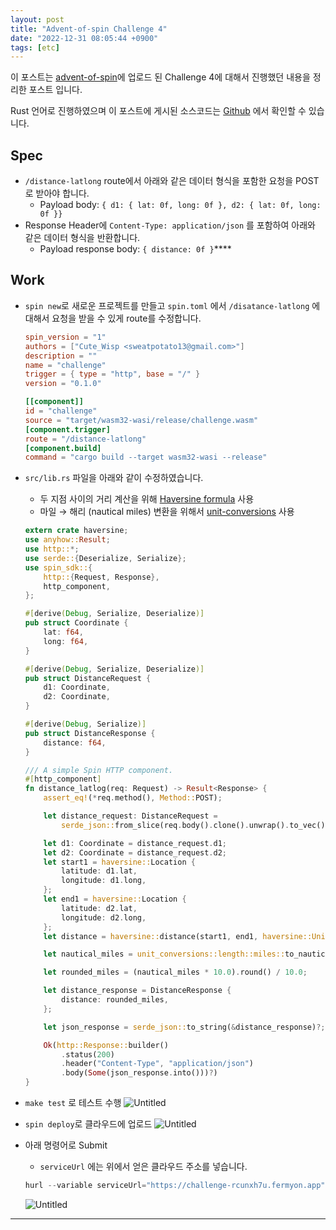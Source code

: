 ```yaml
---
layout: post
title: "Advent-of-spin Challenge 4"
date: "2022-12-31 08:05:44 +0900"
tags: [etc]
---
```


이 포스트는 [advent-of-spin](https://github.com/fermyon/advent-of-spin)에 업로드 된 Challenge 4에 대해서 진행했던 내용을 정리한 포스트 입니다.

Rust 언어로 진행하였으며 이 포스트에 게시된 소스코드는 [Github](https://github.com/sweatpotato13/advent-of-spin/tree/main/CHALLENGE-4) 에서 확인할 수 있습니다.

## Spec

- `/distance-latlong` route에서 아래와 같은 데이터 형식을 포함한 요청을 POST로 받아야 합니다.
  - Payload body: `{ d1: { lat: 0f, long: 0f }, d2: { lat: 0f, long: 0f }}`
- Response Header에 `Content-Type: application/json` 를 포함하여 아래와 같은 데이터 형식을 반환합니다.
  - Payload response body: `{ distance: 0f }`\*\*\*\*

## Work

- `spin new`로 새로운 프로젝트를 만들고 `spin.toml` 에서 `/disatance-latlong` 에 대해서 요청을 받을 수 있게 route를 수정합니다.

  ```toml
  spin_version = "1"
  authors = ["Cute_Wisp <sweatpotato13@gmail.com>"]
  description = ""
  name = "challenge"
  trigger = { type = "http", base = "/" }
  version = "0.1.0"

  [[component]]
  id = "challenge"
  source = "target/wasm32-wasi/release/challenge.wasm"
  [component.trigger]
  route = "/distance-latlong"
  [component.build]
  command = "cargo build --target wasm32-wasi --release"
  ```

- `src/lib.rs` 파일을 아래와 같이 수정하였습니다.

  - 두 지점 사이의 거리 계산을 위해 [Haversine formula](https://crates.io/crates/haversine) 사용
  - 마일 → 해리 (nautical miles) 변환을 위해서 [unit-conversions](https://crates.io/crates/unit-conversions) 사용

  ```rust
  extern crate haversine;
  use anyhow::Result;
  use http::*;
  use serde::{Deserialize, Serialize};
  use spin_sdk::{
      http::{Request, Response},
      http_component,
  };

  #[derive(Debug, Serialize, Deserialize)]
  pub struct Coordinate {
      lat: f64,
      long: f64,
  }

  #[derive(Debug, Serialize, Deserialize)]
  pub struct DistanceRequest {
      d1: Coordinate,
      d2: Coordinate,
  }

  #[derive(Debug, Serialize)]
  pub struct DistanceResponse {
      distance: f64,
  }

  /// A simple Spin HTTP component.
  #[http_component]
  fn distance_latlog(req: Request) -> Result<Response> {
      assert_eq!(*req.method(), Method::POST);

      let distance_request: DistanceRequest =
          serde_json::from_slice(req.body().clone().unwrap().to_vec().as_slice()).unwrap();

      let d1: Coordinate = distance_request.d1;
      let d2: Coordinate = distance_request.d2;
      let start1 = haversine::Location {
          latitude: d1.lat,
          longitude: d1.long,
      };
      let end1 = haversine::Location {
          latitude: d2.lat,
          longitude: d2.long,
      };
      let distance = haversine::distance(start1, end1, haversine::Units::Miles);

      let nautical_miles = unit_conversions::length::miles::to_nautical_miles(distance);

      let rounded_miles = (nautical_miles * 10.0).round() / 10.0;

      let distance_response = DistanceResponse {
          distance: rounded_miles,
      };

      let json_response = serde_json::to_string(&distance_response)?;

      Ok(http::Response::builder()
          .status(200)
          .header("Content-Type", "application/json")
          .body(Some(json_response.into()))?)
  }
  ```

- `make test` 로 테스트 수행
  ![Untitled](https://i.imgur.com/4BunoGD.png)
- `spin deploy`로 클라우드에 업로드
  ![Untitled](https://i.imgur.com/l3BWwO3.png)
- 아래 명령어로 Submit
  - `serviceUrl` 에는 위에서 얻은 클라우드 주소를 넣습니다.
  ```rust
  hurl --variable serviceUrl="https://challenge-rcunxh7u.fermyon.app" submit.hurl
  ```
  ![Untitled](https://i.imgur.com/DCr458R.png)

---
